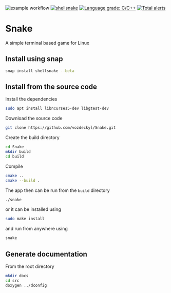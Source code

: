 ![example workflow](https://github.com/vozdeckyl/Snake/actions/workflows/ci.yml/badge.svg)
[![shellsnake](https://snapcraft.io/shellsnake/badge.svg)](https://snapcraft.io/shellsnake)
[![Language grade: C/C++](https://img.shields.io/lgtm/grade/cpp/g/vozdeckyl/Snake.svg?logo=lgtm&logoWidth=18)](https://lgtm.com/projects/g/vozdeckyl/Snake/context:cpp)
[![Total alerts](https://img.shields.io/lgtm/alerts/g/vozdeckyl/Snake.svg?logo=lgtm&logoWidth=18)](https://lgtm.com/projects/g/vozdeckyl/Snake/alerts/)

# Snake
A simple terminal based game for Linux

## Install using snap
```bash
snap install shellsnake --beta
```

## Install from the source code
Install the dependencies
```bash
sudo apt install libncurses5-dev libgtest-dev
```

Download the source code
```bash
git clone https://github.com/vozdeckyl/Snake.git
```

Create the build directory

```bash
cd Snake
mkdir build
cd build
```

Compile

```bash
cmake ..
cmake --build .
```
The app then can be run from the `build` directory
```bash
./snake
```
or it can be installed using
```bash
sudo make install
```
and run from anywhere using
```bash
snake
```

## Generate documentation
From the root directory
```bash
mkdir docs
cd src
doxygen ../dconfig
```

